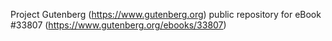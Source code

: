 Project Gutenberg (https://www.gutenberg.org) public repository for eBook #33807 (https://www.gutenberg.org/ebooks/33807)
